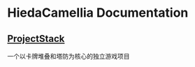 # HiedaCamellia Documentation

## [ProjectStack](https://ghp.hiedacamellia.org/ProjectStack/DocFX/index.html)

一个以卡牌堆叠和塔防为核心的独立游戏项目
